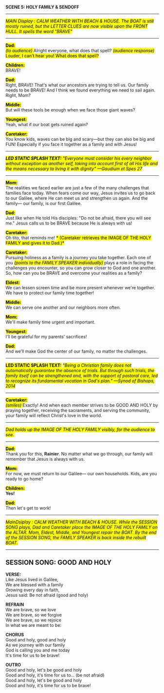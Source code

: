 ﻿**SCENE 5: HOLY FAMILY & SENDOFF**

---

<mark> *MAIN Display : CALM WEATHER WITH BEACH & HOUSE.  The BOAT is still mostly ruined, but the LETTER CLUES are now visible upon the FRONT HULL. It spells the word "BRAVE"* </mark> 

---

<mark>**Dad:**</mark>  
<mark> *(to audience)* </mark>  Alright everyone, what does that spell? <mark> *(audience response)*<mark>   Louder, I can't hear you! What does that spell?

<mark>**Children:**</mark>  
BRAVE!

<mark>**Dad:**</mark>  
Right, BRAVE! That's what our ancestors are trying to tell us. Our family needs to be BRAVE! And I think we found everything we need to sail again. Right, Mom?

<mark>**Middle:**</mark>  
But will these tools be enough when we face those giant waves?

<mark>**Youngest:**</mark>  
Yeah, what if our boat gets ruined again?

<mark>**Caretaker:**</mark>  
You know kids, waves can be big and scary—but they can also be big and FUN! Especially if you face it together as a family and with Jesus!

---
<mark> ***LED STATIC SPLASH TEXT:** </mark> 
<mark> "Everyone must consider his every neighbor without exception as another self, taking into account first of all His life and the means necessary to living it with dignity" —Gaudium et Spes 27*</mark> 

---

<mark>**Mom:**</mark>  
The realities we faced earlier are just a few of the many challenges that families face today. When fears come our way, Jesus invites us to go back to our Galilee, where He can meet us and strengthen us again. And the family— our family, is our first Galilee.

<mark>**Dad:**</mark>  
Just like when He told His disciples: "Do not be afraid, there you will see me." Jesus calls us to be BRAVE because He is always with us!

<mark>**Caretaker:**</mark>  
Oh tito, that reminds me!   <mark> * (Caretaker retrieves the IMAGE OF THE HOLY FAMILY and gives it to Dad.)* </mark> 

<mark>**Caretaker:**</mark>  
Pursuing holiness as a family is a journey you take together. Each one of you  <mark> *(points to the FAMILY SPEAKER individually)* </mark>  plays a role in facing the challenges you encounter, so you can grow closer to God and one another. So, how can you be BRAVE and overcome your realities as a family?

<mark>**Eldest:**</mark>  
We can lessen screen time and be more present whenever we're together. We have to protect our family time together!

<mark>**Middle:**</mark>  
We can serve one another and our neighbors more often.

<mark>**Mom:**</mark>  
We'll make family time urgent and important.

<mark>**Youngest:**</mark>  
I'll be grateful for my parents' sacrifices!

<mark>**Dad:**</mark>  
And we'll make God the center of our family, no matter the challenges.

---

<mark> **LED STATIC SPLASH TEXT:**</mark> 
<mark> *"Being a Christian family does not automatically guarantee the absence of trials. But through such trials, the family itself can be strengthened and, with the support of pastoral care, led to recognize its fundamental vocation in God's plan." —Synod of Bishops, 2014*</mark> 

---

<mark>**Caretaker:**</mark>  
<mark> *(smiles)* </mark>  Exactly! And when each member strives to be GOOD AND HOLY by praying together, receiving the sacraments, and serving the community, your family will reflect Christ's love in the world.

---
<mark> *Dad holds up the IMAGE OF THE HOLY FAMILY visibly, for the audience to see.* </mark> 

---

<mark>**Dad:**</mark>  
Thank you for this, **Rainier**. No matter what we go through, our family will remember that Jesus is always with us.

<mark>**Mom:**</mark>  
For now, we must return to our Galilee— our own households. Kids, are you ready to go home?

<mark>**Children:**</mark>  
**Yes!**

<mark>**Dad:**</mark>  
Then let's get to work!

---
<mark>  *MainDsiplay : CALM WEATHER WITH BEACH & HOUSE. While the SESSION SONG plays, Dad and Caretaker place the IMAGE OF THE HOLY FAMILY on the ALTAR. Mom, Eldest, Middle, and Youngest repair the BOAT.  By the end of the SESSION SONG, the FAMILY SPEAKER is back inside the rebuilt BOAT.* </mark> 

---

## SESSION SONG: GOOD AND HOLY

**VERSE:**  
Like Jesus lived in Galilee,  
We are blessed with a family  
Growing every day in faith,  
Jesus said: Be not afraid (good and holy)  

**REFRAIN**  
We are brave, so we love  
We are brave, so we forgive  
We are brave, so we rejoice  
In what we are meant to be:  

**CHORUS**  
Good and holy, good and holy  
As we journey with our family  
God is calling you and me today  
It's time for us to be brave!  

**OUTRO**  
Good and holy, let's be good and holy  
Good and holy, it's time for us to... (be not afraid)  
Good and holy, let's be good and holy  
Good and holy, it's time for us to be brave!  
